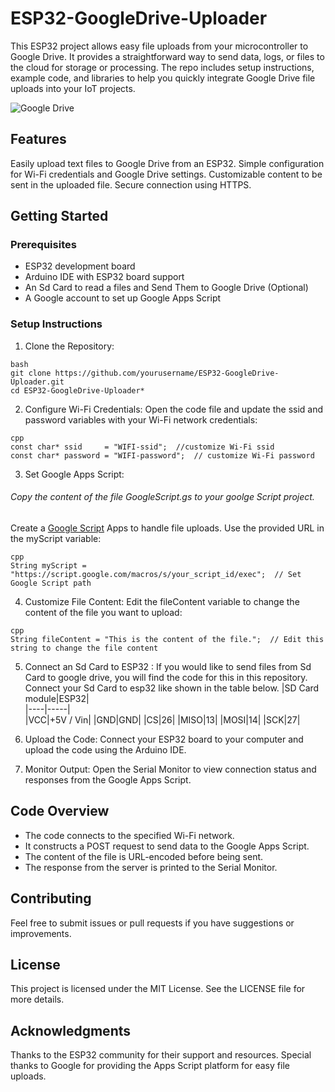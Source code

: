 # ESP32-GoogleDrive-Uploader
This ESP32 project allows easy file uploads from your microcontroller to Google Drive. It provides a straightforward way to send data, logs, or files to the cloud for storage or processing. The repo includes setup instructions, example code, and libraries to help you quickly integrate Google Drive file uploads into your IoT projects.

![Google Drive](https://www.numerama.com/wp-content/uploads/2024/03/google-drive.jpg)
## Features
Easily upload text files to Google Drive from an ESP32.
Simple configuration for Wi-Fi credentials and Google Drive settings.
Customizable content to be sent in the uploaded file.
Secure connection using HTTPS.
## Getting Started
### Prerequisites
*  ESP32 development board
* Arduino IDE with ESP32 board support
* An Sd Card to read a files and Send Them to Google Drive (Optional)
* A Google account to set up Google Apps Script

### Setup Instructions
 1.  Clone the Repository:
````
bash
git clone https://github.com/yourusername/ESP32-GoogleDrive-Uploader.git
cd ESP32-GoogleDrive-Uploader*
````
 2. Configure Wi-Fi Credentials:
Open the code file and update the ssid and password variables with your Wi-Fi network credentials:
````
cpp
const char* ssid     = "WIFI-ssid";  //customize Wi-Fi ssid
const char* password = "WIFI-password";  // customize Wi-Fi password
````
 3. Set Google Apps Script:
###### Copy the content of the file GoogleScript.gs to your goolge Script project.
Create a [Google Script](https://script.google.com/home "Google Script Home") Apps to handle file uploads. Use the provided URL in the myScript variable:
````
cpp
String myScript = "https://script.google.com/macros/s/your_script_id/exec";  // Set Google Script path
````
 4. Customize File Content:
Edit the fileContent variable to change the content of the file you want to upload:
````
cpp
String fileContent = "This is the content of the file.";  // Edit this string to change the file content
````
 5. Connect an Sd Card to ESP32 :
    If you would like to send files from Sd Card to google drive, you will find the code for this in this repository.
Connect your Sd Card to esp32 like shown in the table below.
|SD Card module|ESP32|    
|----|-----|    
|VCC|+5V / Vin| 
|GND|GND| 
|CS|26|
|MISO|13| 
|MOSI|14| 
|SCK|27|

 8. Upload the Code: 
 Connect your ESP32 board to your computer and upload the code using the Arduino IDE.
 9.  Monitor Output:
Open the Serial Monitor to view connection status and responses from the Google Apps Script.
## Code Overview
* The code connects to the specified Wi-Fi network.
* It constructs a POST request to send data to the Google Apps Script.
* The content of the file is URL-encoded before being sent.
* The response from the server is printed to the Serial Monitor.
## Contributing
Feel free to submit issues or pull requests if you have suggestions or improvements.
## License
This project is licensed under the MIT License. See the LICENSE file for more details.
## Acknowledgments
Thanks to the ESP32 community for their support and resources.
Special thanks to Google for providing the Apps Script platform for easy file uploads.
